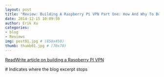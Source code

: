 ```yaml
---
layout: post
title: "Review: Building A Raspberry Pi VPN Part One: How And Why To Build A Server"
date: 2014-12-15 10:09:50
author: Erik Xu
categories: 
- blog
- Reviews
img: post01.jpg # (850x450)
thumb: thumb01.jpg # (70x70)
---
```


[ReadWrite article on building a Raspberry PI VPN](http://readwrite.com/2014/04/10/raspberry-pi-vpn-tutorial-server-secure-web-browsing#awesm=~oBvYD8BOiTdCQN)

<!--more--> # Indicates where the blog excerpt stops